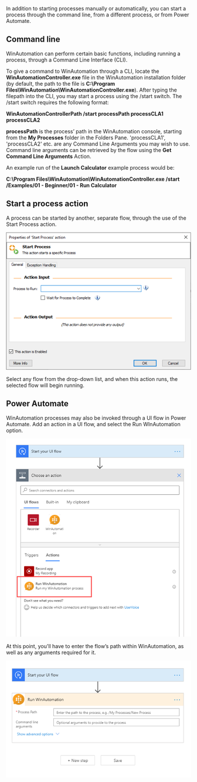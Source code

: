 In addition to starting processes manually or automatically, you can start a process through the command line, from a different process, or from Power Automate. 

## Command line

WinAutomation can perform certain basic functions, including running a process, through a Command Line Interface (CLI).

To give a command to WinAutomation through a CLI, locate the **WinAutomationController.exe** file in the WinAutomation installation folder (by default, the path to the file is **C:\Program Files\WinAutomation\WinAutomationController.exe**). After typing the filepath into the CLI, you may start a process using the /start switch. The /start switch requires the following format:

**WinAutomationControllerPath /start processPath processCLA1 processCLA2**

**processPath** is the process’ path in the WinAutomation console, starting from the **My Processes** folder in the Folders Pane. 'processCLA1', 'processCLA2' etc. are any Command Line Arguments you may wish to use. Command line arguments can be retrieved by the flow using the **Get Command Line Arguments** Action.

An example run of the **Launch Calculator** example process would be:

**C:\Program Files\WinAutomation\WinAutomationController.exe /start /Examples/01 - Beginner/01 - Run Calculator**

## Start a process action

A process can be started by another, separate flow, through the use of the Start Process action.

![start process action properties](..\media\start-process-action-properties.png)

Select any flow from the drop-down list, and when this action runs, the selected flow will begin running.

## Power Automate

WinAutomation processes may also be invoked through a UI flow in Power Automate. Add an action in a UI flow, and select the Run WInAutomation option.
 
![run winautomation ui flows action](..\media\run-winautomation-ui-flows-action.png)

At this point, you'll have to enter the flow’s path within WinAutomation, as well as any arguments required for it. 

![run winautomation ui flows properties](..\media\run-winautomation-ui-flows-properties.png)

 